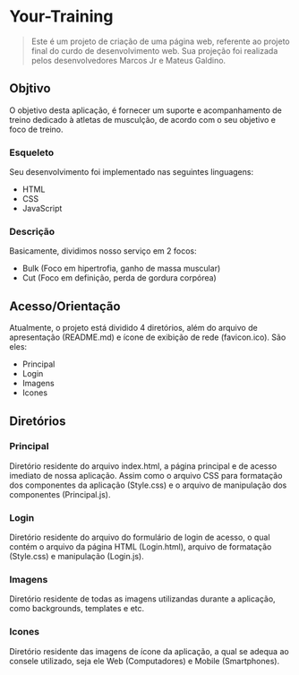 # Your-Training
> Este é um projeto de criação de uma página web, referente ao projeto final do curdo de desenvolvimento web.
> Sua projeção foi realizada pelos desenvolvedores Marcos Jr e Mateus Galdino. 

## Objtivo
O objetivo desta aplicação, é fornecer um suporte e acompanhamento de treino dedicado à atletas de musculção, de acordo com o seu objetivo e foco de treino.

### Esqueleto
Seu desenvolvimento foi implementado nas seguintes linguagens:

- HTML
- CSS
- JavaScript

### Descrição

Basicamente, dividimos nosso serviço em 2 focos:

- Bulk (Foco em hipertrofia, ganho de massa muscular)
- Cut (Foco em definição, perda de gordura corpórea)

## Acesso/Orientação
Atualmente, o projeto está dividido 4 diretórios, além do arquivo de apresentação (README.md) e ícone de exibição de rede (favicon.ico). São eles:

- Principal
- Login
- Imagens
- Icones

## Diretórios

### Principal

Diretório residente do arquivo index.html, a página principal e de acesso imediato de nossa aplicação. Assim como o arquivo CSS para formatação dos componentes da aplicação (Style.css) e o arquivo de manipulação dos componentes (Principal.js).

### Login
Diretório residente do arquivo do formulário de login de acesso, o qual contém o arquivo da página HTML (Login.html), arquivo de formatação (Style.css) e manipulação (Login.js).

### Imagens
Diretório residente de todas as imagens utilizandas durante a aplicação, como backgrounds, templates e etc.

### Icones
Diretório residente das imagens de ícone da aplicação, a qual se adequa ao consele utilizado, seja ele Web (Computadores) e Mobile (Smartphones).


